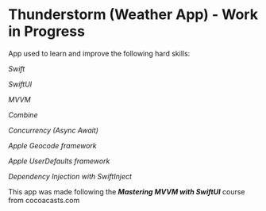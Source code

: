 # Thunderstorm (Weather App) - Work in Progress

App used to learn and improve the following hard skills:

_Swift_

_SwiftUI_

_MVVM_

_Combine_

_Concurrency (Async Await)_

_Apple Geocode framework_

_Apple UserDefaults framework_

_Dependency Injection with SwiftInject_


This app was made following the __*Mastering MVVM with SwiftUI*__ course from cocoacasts.com  
